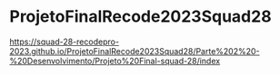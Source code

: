 # ProjetoFinalRecode2023Squad28
https://squad-28-recodepro-2023.github.io/ProjetoFinalRecode2023Squad28/Parte%202%20-%20Desenvolvimento/Projeto%20Final-squad-28/index
